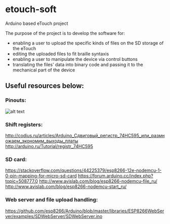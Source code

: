 # etouch-soft
Arduino based eTouch project

The purpose of the project is to develop the software for:
- enabling a user to upload the specific kinds of files on the SD storage of the eTouch
- editing the uploaded files to fit braille syntaxis
- enabling a user to manipulate the device via control buttons
- translating the files' data into binary code and passing it to the mechanical part of the device

## Useful resources below:

### Pinouts:
![alt text](https://cdn.instructables.com/FCL/V0OG/IVO7W206/FCLV0OGIVO7W206.MEDIUM.jpg)

### Shift registers:
http://codius.ru/articles/Arduino_Сдвиговый_регистр_74НС595_или_размножаем_экономим_выходы_платы
http://arduino.ru/Tutorial/registr_74HC595

### SD card:
https://stackoverflow.com/questions/44225379/esp8266-12e-nodemcu-1-0-pin-mapping-for-micro-sd-card
https://forum.arduino.cc/index.php?topic=508777.0
http://www.avislab.com/blog/esp8266-nodemcu-file_ru/
http://www.avislab.com/blog/esp8266-nodemcu-start_ru/


### Web server and file upload handling:
https://github.com/esp8266/Arduino/blob/master/libraries/ESP8266WebServer/examples/SDWebServer/SDWebServer.ino


